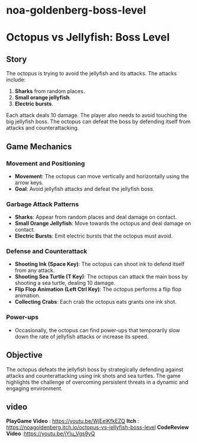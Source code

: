 # noa-goldenberg-boss-level

 # **Octopus vs Jellyfish: Boss Level**

## **Story**
The octopus is trying to avoid the jellyfish and its attacks. The attacks include:
1. **Sharks** from random places.
2. **Small orange jellyfish**.
3. **Electric bursts**.

Each attack deals 10 damage. The player also needs to avoid touching the big jellyfish boss. The octopus can defeat the boss by defending itself from attacks and counterattacking.

## **Game Mechanics**

### **Movement and Positioning**
- **Movement**: The octopus can move vertically and horizontally using the arrow keys.
- **Goal**: Avoid jellyfish attacks and defeat the jellyfish boss.

### **Garbage Attack Patterns**
- **Sharks**: Appear from random places and deal damage on contact.
- **Small Orange Jellyfish**: Move towards the octopus and deal damage on contact.
- **Electric Bursts**: Emit electric bursts that the octopus must avoid.

### **Defense and Counterattack**
- **Shooting Ink (Space Key)**: The octopus can shoot ink to defend itself from any attack.
- **Shooting Sea Turtle (T Key)**: The octopus can attack the main boss by shooting a sea turtle, dealing 10 damage.
- **Flip Flop Animation (Left Ctrl Key)**: The octopus performs a flip flop animation.
- **Collecting Crabs**: Each crab the octopus eats grants one ink shot.

### **Power-ups**
- Occasionally, the octopus can find power-ups that temporarily slow down the rate of jellyfish attacks or increase its speed.


## **Objective**
The octopus defeats the jellyfish boss by strategically defending against attacks and counterattacking using ink shots and sea turtles. The game highlights the challenge of overcoming persistent threats in a dynamic and engaging environment.


## **video**


**PlayGame Video** : https://youtu.be/WjEelKfkEZQ
**Itch** : https://noagoldenberg.itch.io/octopus-vs-jellyfish-boss-level
**CodeReview Video** :https://youtu.be/jYlu_Vgs9yQ

